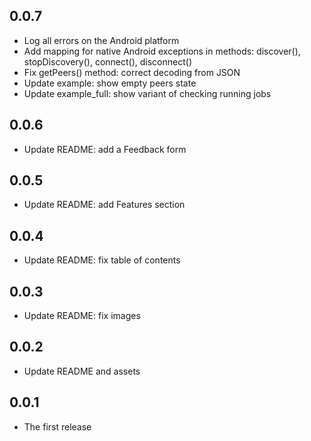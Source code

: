 ## 0.0.7

- Log all errors on the Android platform
- Add mapping for native Android exceptions in methods: discover(), stopDiscovery(), connect(), disconnect()
- Fix getPeers() method: correct decoding from JSON
- Update example: show empty peers state
- Update example_full: show variant of checking running jobs

## 0.0.6

- Update README: add a Feedback form

## 0.0.5

- Update README: add Features section

## 0.0.4

- Update README: fix table of contents

## 0.0.3

- Update README: fix images

## 0.0.2

- Update README and assets

## 0.0.1

- The first release
